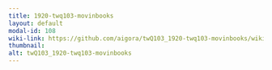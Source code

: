 ```yaml
---
title: 1920-twq103-movinbooks
layout: default
modal-id: 108
wiki-link: https://github.com/aigora/twQ103_1920-twq103-movinbooks/wiki
thumbnail: 
alt: twQ103_1920-twq103-movinbooks
---
```

